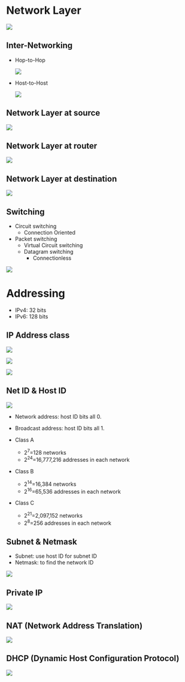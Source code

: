 # Network Layer
![](fig/network-layer.png)

## Inter-Networking
- Hop-to-Hop

    ![](fig/hop2hop.png)

- Host-to-Host

    ![](fig/host2host.png)

## Network Layer at source
![](fig/network-layer-source.png)

## Network Layer at router
![](fig/network-layer-router.png)

## Network Layer at destination
![](fig/network-layer-destination.png)

## Switching
- Circuit switching
    + Connection Oriented
- Packet switching
    + Virtual Circuit switching
    + Datagram switching
        + Connectionless

![](fig/datagram-switching.png)

# Addressing
- IPv4: 32 bits
- IPv6: 128 bits

## IP Address class
![](fig/IPaddress-calss.png)

![](fig/IPaddress-calss2.png)

![](fig/IPaddress-calss3.png)

## Net ID & Host ID
![](fig/netid-hostid.png)

- Network address: host ID bits all 0.
- Broadcast address: host ID bits all 1.

- Class A
    + 2<sup>7</sup>=128 networks
    + 2<sup>24</sup>=16,777,216 addresses in each network
- Class B
    + 2<sup>14</sup>=16,384 networks
    + 2<sup>16</sup>=65,536 addresses in each network
- Class C
    + 2<sup>21</sup>=2,097,152 networks
    + 2<sup>8</sup>=256 addresses in each network

## Subnet & Netmask
- Subnet: use host ID for subnet ID
- Netmask: to find the network ID

![](fig/subnet-mask.png)

## Private IP
![](fig/privateIP.png)

## NAT (Network Address Translation)
![](fig/NAT.png)

## DHCP (Dynamic Host Configuration Protocol)
![](fig/DHCP.png)


